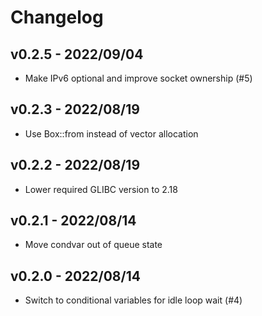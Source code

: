 # Changelog

## v0.2.5 - 2022/09/04

- Make IPv6 optional and improve socket ownership (#5)

## v0.2.3 - 2022/08/19

- Use Box::from instead of vector allocation

## v0.2.2 - 2022/08/19

- Lower required GLIBC version to 2.18

## v0.2.1 - 2022/08/14

- Move condvar out of queue state

## v0.2.0 - 2022/08/14

- Switch to conditional variables for idle loop wait (#4)